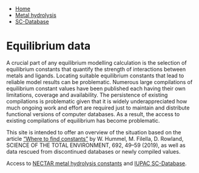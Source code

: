<ul>
  <li><a class="active" href="/">Home</a></li>
  <li><a href="/cost-nectar.html">Metal hydrolysis</a></li>
  <li><a href="/sc-database.html">SC-Database</a></li>
</ul>

# Equilibrium data

A crucial part of any equilibrium modelling calculation is the selection of equilibrium constants that quantify the strength of interactions between metals and ligands. Locating suitable equilibrium constants that lead to reliable model results can be problematic. Numerous large compilations of equilibrium constant values have been published each having their own limitations, coverage and  availability. The persistence of existing compilations is problematic given that it is widely underappreciated how much ongoing work and effort are required just to maintain and distribute functional versions of computer databases. As a result, the access to existing compilations of equilibrium has become problematic.

This site is intended to offer an overview of the situation based on the article <a href="http://dx.doi.org/10.1016/j.scitotenv.2019.07.161" target="_blank" rel="noopener">“Where to find constants”</a> by W. Hummel, M. Filella, D. Rowland, SCIENCE OF THE TOTAL ENVIRONMENT, 692, 49–59 (2019), as well as data rescued from discontinued databases or newly compiled values.

Access to [NECTAR metal hydrolysis constants](/cost-nectar.html) and [IUPAC SC-Database](/sc-database.md).
